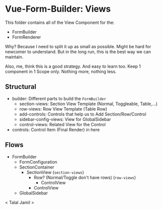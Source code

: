 # Vue-Form-Builder: Views

This folder contains all of the View Component for the:
- FormBuilder
- FormRenderer

Why? Because I need to split it up as small as possible. Might be 
hard for newcomer to understand. But in the long run, this is the best way we can maintain.

Also, me, think this is a good strategy. And easy to learn too. Keep 1 component in 1 Scope only. Nothing more, nothing less.

## Structural
- builder: Different parts to build the `FormBuilder`
    - section-views: Section View Template (Normal, Toggleable, Table,...)
    - row-views: Row View Template (Table Row)
    - add-controls: Controls that help us to Add Section/Row/Control
    - sidebar-config-views: View for GlobalSidebar
    - control-views: Related View for the Control
- controls: Control Item (Final Render) in here

## Flows
- FormBuilder
    - FormConfiguration
    - SectionContainer
        - SectionView (`section-views`)
            - Row? (Normal/Toggle don't have rows) (`row-views`)
                - ControlView
            - ControlView
    - GlobalSidebar


< Talal Jamil >